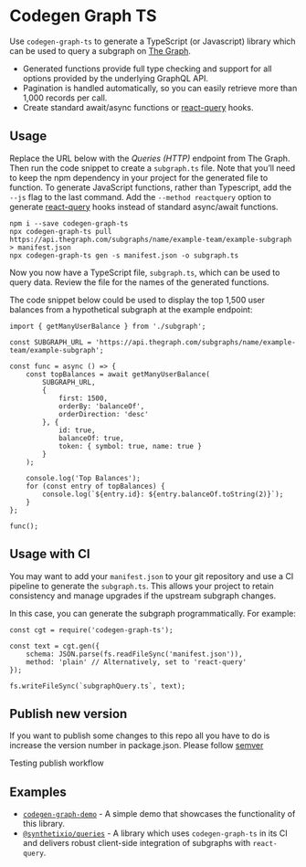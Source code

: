 # Codegen Graph TS

Use `codegen-graph-ts` to generate a TypeScript (or Javascript) library which can be used to query a subgraph on [The Graph](https://thegraph.com).

- Generated functions provide full type checking and support for all options provided by the underlying GraphQL API.
- Pagination is handled automatically, so you can easily retrieve more than 1,000 records per call.
- Create standard await/async functions or [react-query](https://react-query.tanstack.com/) hooks.

## Usage

Replace the URL below with the _Queries (HTTP)_ endpoint from The Graph. Then run the code snippet to create a `subgraph.ts` file. Note that you’ll need to keep the npm dependency in your project for the generated file to function. To generate JavaScript functions, rather than Typescript, add the `--js` flag to the last command. Add the `--method reactquery` option to generate [react-query](https://react-query.tanstack.com/) hooks instead of standard async/await functions.

```
npm i --save codegen-graph-ts
npx codegen-graph-ts pull https://api.thegraph.com/subgraphs/name/example-team/example-subgraph > manifest.json
npx codegen-graph-ts gen -s manifest.json -o subgraph.ts
```

Now you now have a TypeScript file, `subgraph.ts`, which can be used to query data. Review the file for the names of the generated functions.

The code snippet below could be used to display the top 1,500 user balances from a hypothetical subgraph at the example endpoint:

```
import { getManyUserBalance } from './subgraph';

const SUBGRAPH_URL = 'https://api.thegraph.com/subgraphs/name/example-team/example-subgraph';

const func = async () => {
    const topBalances = await getManyUserBalance(
        SUBGRAPH_URL,
        {
            first: 1500,
            orderBy: 'balanceOf',
            orderDirection: 'desc'
        }, {
            id: true,
            balanceOf: true,
            token: { symbol: true, name: true }
        }
    );

    console.log('Top Balances');
    for (const entry of topBalances) {
        console.log(`${entry.id}: ${entry.balanceOf.toString(2)}`);
    }
};

func();
```

## Usage with CI

You may want to add your `manifest.json` to your git repository and use a CI pipeline to generate the `subgraph.ts`. This allows your project to retain consistency and manage upgrades if the upstream subgraph changes.

In this case, you can generate the subgraph programmatically. For example:

```
const cgt = require('codegen-graph-ts');

const text = cgt.gen({
    schema: JSON.parse(fs.readFileSync('manifest.json')),
    method: 'plain' // Alternatively, set to 'react-query'
});

fs.writeFileSync(`subgraphQuery.ts`, text);
```

## Publish new version

If you want to publish some changes to this repo all you have to do is increase the version number in package.json. Please follow [semver](https://semver.org/)

Testing publish workflow

## Examples

- [`codegen-graph-demo`](https://github.com/dbeal-eth/codegen-graph-demo) - A simple demo that showcases the functionality of this library.
- [`@synthetixio/queries`](https://github.com/Synthetixio/js-monorepo/tree/master/packages/queries) - A library which uses `codegen-graph-ts` in its CI and delivers robust client-side integration of subgraphs with `react-query`.
